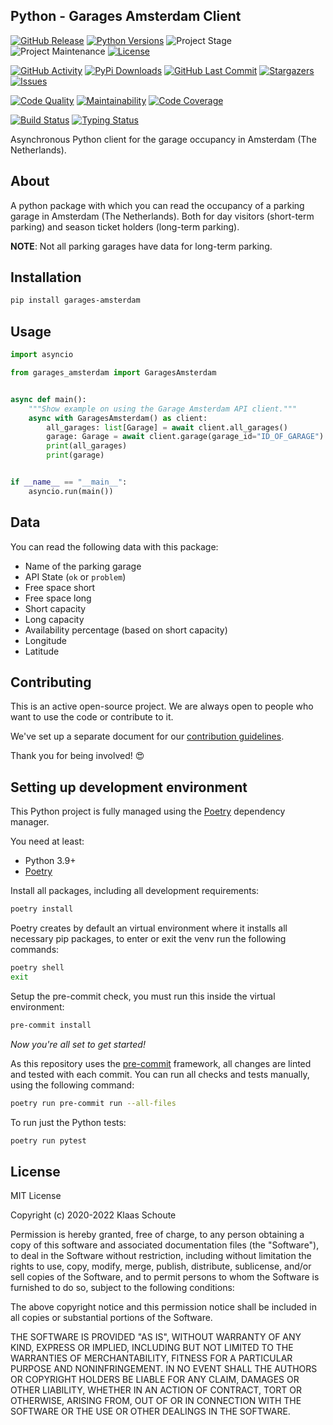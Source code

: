 ## Python - Garages Amsterdam Client

<!-- PROJECT SHIELDS -->
[![GitHub Release][releases-shield]][releases]
[![Python Versions][python-versions-shield]][pypi]
![Project Stage][project-stage-shield]
![Project Maintenance][maintenance-shield]
[![License][license-shield]](LICENSE)

[![GitHub Activity][commits-shield]][commits-url]
[![PyPi Downloads][downloads-shield]][downloads-url]
[![GitHub Last Commit][last-commit-shield]][commits-url]
[![Stargazers][stars-shield]][stars-url]
[![Issues][issues-shield]][issues-url]

[![Code Quality][code-quality-shield]][code-quality]
[![Maintainability][maintainability-shield]][maintainability-url]
[![Code Coverage][codecov-shield]][codecov-url]

[![Build Status][build-shield]][build-url]
[![Typing Status][typing-shield]][typing-url]

Asynchronous Python client for the garage occupancy in Amsterdam (The Netherlands).

## About

A python package with which you can read the occupancy of a parking garage in Amsterdam (The Netherlands). Both for day visitors (short-term parking) and season ticket holders (long-term parking).

**NOTE**: Not all parking garages have data for long-term parking.

## Installation

```bash
pip install garages-amsterdam
```

## Usage

```python
import asyncio

from garages_amsterdam import GaragesAmsterdam


async def main():
    """Show example on using the Garage Amsterdam API client."""
    async with GaragesAmsterdam() as client:
        all_garages: list[Garage] = await client.all_garages()
        garage: Garage = await client.garage(garage_id="ID_OF_GARAGE")
        print(all_garages)
        print(garage)


if __name__ == "__main__":
    asyncio.run(main())
```

## Data

You can read the following data with this package:

- Name of the parking garage
- API State (`ok` or `problem`)
- Free space short
- Free space long
- Short capacity
- Long capacity
- Availability percentage (based on short capacity)
- Longitude
- Latitude

## Contributing

This is an active open-source project. We are always open to people who want to
use the code or contribute to it.

We've set up a separate document for our
[contribution guidelines](CONTRIBUTING.md).

Thank you for being involved! :heart_eyes:

## Setting up development environment

This Python project is fully managed using the [Poetry][poetry] dependency
manager.

You need at least:

- Python 3.9+
- [Poetry][poetry-install]

Install all packages, including all development requirements:

```bash
poetry install
```

Poetry creates by default an virtual environment where it installs all
necessary pip packages, to enter or exit the venv run the following commands:

```bash
poetry shell
exit
```

Setup the pre-commit check, you must run this inside the virtual environment:

```bash
pre-commit install
```

*Now you're all set to get started!*

As this repository uses the [pre-commit][pre-commit] framework, all changes
are linted and tested with each commit. You can run all checks and tests
manually, using the following command:

```bash
poetry run pre-commit run --all-files
```

To run just the Python tests:

```bash
poetry run pytest
```

## License

MIT License

Copyright (c) 2020-2022 Klaas Schoute

Permission is hereby granted, free of charge, to any person obtaining a copy
of this software and associated documentation files (the "Software"), to deal
in the Software without restriction, including without limitation the rights
to use, copy, modify, merge, publish, distribute, sublicense, and/or sell
copies of the Software, and to permit persons to whom the Software is
furnished to do so, subject to the following conditions:

The above copyright notice and this permission notice shall be included in all
copies or substantial portions of the Software.

THE SOFTWARE IS PROVIDED "AS IS", WITHOUT WARRANTY OF ANY KIND, EXPRESS OR
IMPLIED, INCLUDING BUT NOT LIMITED TO THE WARRANTIES OF MERCHANTABILITY,
FITNESS FOR A PARTICULAR PURPOSE AND NONINFRINGEMENT. IN NO EVENT SHALL THE
AUTHORS OR COPYRIGHT HOLDERS BE LIABLE FOR ANY CLAIM, DAMAGES OR OTHER
LIABILITY, WHETHER IN AN ACTION OF CONTRACT, TORT OR OTHERWISE, ARISING FROM,
OUT OF OR IN CONNECTION WITH THE SOFTWARE OR THE USE OR OTHER DEALINGS IN THE
SOFTWARE.

<!-- MARKDOWN LINKS & IMAGES -->
[build-shield]: https://github.com/klaasnicolaas/python-garages-amsterdam/actions/workflows/tests.yaml/badge.svg
[build-url]: https://github.com/klaasnicolaas/python-garages-amsterdam/actions/workflows/tests.yaml
[code-quality-shield]: https://img.shields.io/lgtm/grade/python/g/klaasnicolaas/python-garages-amsterdam.svg?logo=lgtm&logoWidth=18
[code-quality]: https://lgtm.com/projects/g/klaasnicolaas/python-garages-amsterdam/context:python
[commits-shield]: https://img.shields.io/github/commit-activity/y/klaasnicolaas/python-garages-amsterdam.svg
[commits-url]: https://github.com/klaasnicolaas/python-garages-amsterdam/commits/main
[codecov-shield]: https://codecov.io/gh/klaasnicolaas/python-garages-amsterdam/branch/main/graph/badge.svg?token=F6CE1S25NV
[codecov-url]: https://codecov.io/gh/klaasnicolaas/python-garages-amsterdam
[downloads-shield]: https://img.shields.io/pypi/dm/garages-amsterdam
[downloads-url]: https://pypistats.org/packages/garages-amsterdam
[issues-shield]: https://img.shields.io/github/issues/klaasnicolaas/python-garages-amsterdam.svg
[issues-url]: https://github.com/klaasnicolaas/python-garages-amsterdam/issues
[license-shield]: https://img.shields.io/github/license/klaasnicolaas/python-garages-amsterdam.svg
[last-commit-shield]: https://img.shields.io/github/last-commit/klaasnicolaas/python-garages-amsterdam.svg
[maintenance-shield]: https://img.shields.io/maintenance/yes/2022.svg
[maintainability-shield]: https://api.codeclimate.com/v1/badges/72d6baa9151bb0b0cfdf/maintainability
[maintainability-url]: https://codeclimate.com/github/klaasnicolaas/python-garages-amsterdam/maintainability
[project-stage-shield]: https://img.shields.io/badge/project%20stage-experimental-yellow.svg
[pypi]: https://pypi.org/project/garages-amsterdam/
[python-versions-shield]: https://img.shields.io/pypi/pyversions/garages-amsterdam
[typing-shield]: https://github.com/klaasnicolaas/python-garages-amsterdam/actions/workflows/typing.yaml/badge.svg
[typing-url]: https://github.com/klaasnicolaas/python-garages-amsterdam/actions/workflows/typing.yaml
[releases-shield]: https://img.shields.io/github/release/klaasnicolaas/python-garages-amsterdam.svg
[releases]: https://github.com/klaasnicolaas/python-garages-amsterdam/releases
[stars-shield]: https://img.shields.io/github/stars/klaasnicolaas/python-garages-amsterdam.svg
[stars-url]: https://github.com/klaasnicolaas/python-garages-amsterdam/stargazers

[poetry-install]: https://python-poetry.org/docs/#installation
[poetry]: https://python-poetry.org
[pre-commit]: https://pre-commit.com
